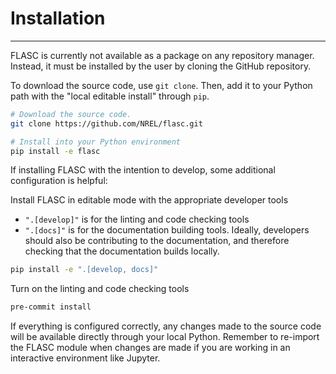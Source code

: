 # Installation
-----------------
FLASC is currently not available as a package on any repository manager.
Instead, it must be installed by the user by cloning the GitHub repository.

To download the source code, use `git clone`. Then, add it to
your Python path with the "local editable install" through `pip`.

```bash
# Download the source code.
git clone https://github.com/NREL/flasc.git

# Install into your Python environment
pip install -e flasc

```

If installing FLASC with the intention to develop, some additional configuration is helpful:


Install FLASC in editable mode with the appropriate developer tools

   - ``".[develop]"`` is for the linting and code checking tools
   - ``".[docs]"`` is for the documentation building tools. Ideally, developers should also be
     contributing to the documentation, and therefore checking that the documentation builds locally.

```bash
pip install -e ".[develop, docs]"
```
Turn on the linting and code checking tools

```bash
pre-commit install
```

If everything is configured correctly, any changes made to the source
code will be available directly through your local Python. Remember
to re-import the FLASC module when changes are made if you are working
in an interactive environment like Jupyter.
